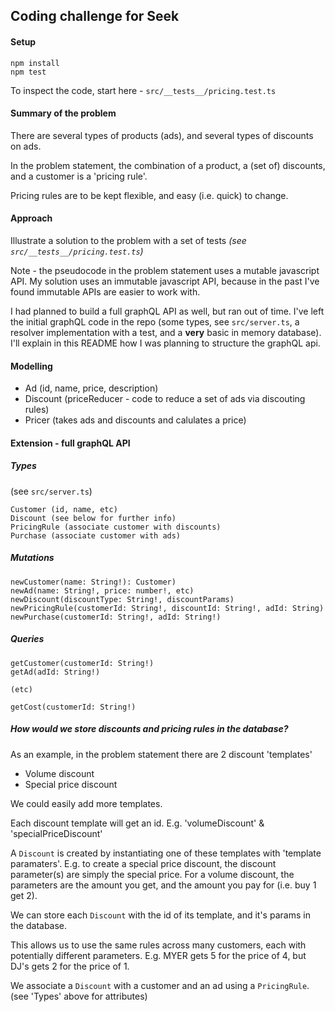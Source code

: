 ## Coding challenge for Seek

#### Setup
```
npm install
npm test
```

To inspect the code, start here - `src/__tests__/pricing.test.ts`

#### Summary of the problem

There are several types of products (ads), and several types of discounts on ads. 

In the problem statement, the combination of a product, a (set of) discounts, and a customer is a 'pricing rule'.

Pricing rules are to be kept flexible, and easy (i.e. quick) to change.

#### Approach
Illustrate a solution to the problem with a set of tests *(see `src/__tests__/pricing.test.ts`)*

Note - the pseudocode in the problem statement uses a mutable javascript API. 
My solution uses an immutable javascript API, because in the past I've found immutable APIs are easier to work with.

 I had planned to build a full graphQL API as well, but ran out of time. I've left the initial graphQL code in the repo
 (some types, see `src/server.ts`, a resolver implementation with a test, and a **very** basic in memory database). 
 I'll explain in this README how I was planning to structure the graphQL api.
 

#### Modelling
- Ad (id, name, price, description)
- Discount (priceReducer - code to reduce a set of ads via discouting rules)
- Pricer (takes ads and discounts and calulates a price)

#### Extension - full graphQL API

##### Types

(see `src/server.ts`)

```
Customer (id, name, etc)
Discount (see below for further info)
PricingRule (associate customer with discounts)
Purchase (associate customer with ads)
```

##### Mutations
```
newCustomer(name: String!): Customer)
newAd(name: String!, price: number!, etc)
newDiscount(discountType: String!, discountParams)
newPricingRule(customerId: String!, discountId: String!, adId: String)
newPurchase(customerId: String!, adId: String!)
```

##### Queries
```
getCustomer(customerId: String!)
getAd(adId: String!)

(etc)

getCost(customerId: String!)

```

##### How would we store discounts and pricing rules in the database?

As an example, in the problem statement there are 2 discount 'templates'
- Volume discount
- Special price discount

We could easily add more templates.

Each discount template will get an id. E.g. 'volumeDiscount' & 'specialPriceDiscount'

A `Discount` is created by instantiating one of these templates with 'template paramaters'.
E.g. to create a special price discount, the discount parameter(s) are simply the special price. For a volume discount,
the parameters are the amount you get, and the amount you pay for (i.e. buy 1 get 2).

We can store each `Discount` with the id of its template, and it's params in the database.

This allows us to use the same rules across many customers, each with potentially different parameters.
E.g. MYER gets 5 for the price of 4, but DJ's gets 2 for the price of 1.

We associate a `Discount` with a customer and an ad using a `PricingRule`. (see 'Types' above for attributes)

 